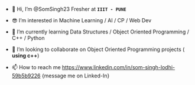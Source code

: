 - 👋 Hi, I’m @SomSingh23 Fresher at **`IIIT - PUNE`**
- 😎 I’m interested in Machine Learning / AI / CP / Web Dev
- 📗 I’m currently learning Data Structures / Object Oriented Programming / C++ / Python
- 💞️ I’m looking to collaborate on  Object Oriented Programming projects ( **using c++**)

- 📫 How to reach me https://www.linkedin.com/in/som-singh-lodhi-59b5b9226 {message me on Linked-In} 


<!---
SomSingh23/SomSingh23 is a ✨ special ✨ repository because its `README.md` (this file) appears on your GitHub profile.
You can click the Preview link to take a look at your changes.
--->
